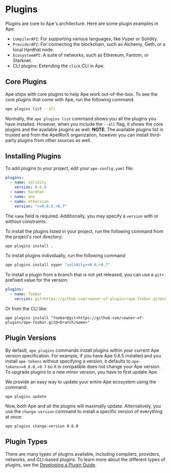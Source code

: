 # Plugins

Plugins are core to Ape's architecture.
Here are some plugin examples in Ape:

- `CompilerAPI`: For supporting various languages, like Vyper or Solidity.
- `ProviderAPI`: For connecting the blockchain, such as Alchemy, Geth, or a local Hardhat node.
- `EcosystemAPI`: A suite of networks, such as Ethereum, Fantom, or Starknet.
- CLI plugins: Extending the `click` CLI in Ape.

## Core Plugins

Ape ships with core plugins to help Ape work out-of-the-box.
To see the core plugins that come with Ape, run the following command:

```bash
ape plugins list --all
```

Normally, the `ape plugins list` command shows you all the plugins you have installed.
However, when you include the `--all` flag, it shows the core plugins and the available plugins as well.
**NOTE**: The available plugins list is trusted and from the ApeWorX organization, however you can install third-party plugins from other sources as well.

## Installing Plugins

To add plugins to your project, edit your `ape-config.yaml` file:

```yaml
plugins:
  - name: solidity
    version: 0.6.0
  - name: hardhat
  - name: ens
  - name: etherscan
    version: ">=0.6.2,<0.7"
```

The `name` field is required.
Additionally, you may specify a `version` with or without constraints.

To install the plugins listed in your project, run the following command from the project's root directory:

```bash
ape plugins install .
```

To install plugins individually, run the following command:

```bash
ape plugins install vyper "solidity>=0.6,<0.7"
```

To install a plugin from a branch that is not yet released, you can use a `git+` prefixed value for the version:

```yaml
plugins:
  - name: foobar
    version: git+https://github.com/<owner-of-plugin>/ape-foobar.git@<branch/name>
```

Or from the CLI like:

```shell
ape plugins install "foobar@git+https://github.com/<owner-of-plugin>/ape-foobar.git@<branch/name>"
```

## Plugin Versions

By default, `ape plugins` commands install plugins within your current Ape version specification.
For example, if you have Ape 0.6.5 installed and you install `ape-tokens` without specifying a version, it defaults to `ape-tokens>=0.6.0,<0.7` so it is compatible does not change your Ape version.
To upgrade plugins to a new minor version, you have to first update Ape.

We provide an easy way to update your entire Ape ecosystem using the command:

```shell
ape plugins update
```

Now, both Ape and all the plugins will maximally update.
Alternatively, you use the `change-version` command to install a specific version of everything at once:

```shell
ape plugins change-version 0.6.0
```

## Plugin Types

There are many types of plugins available, including compilers, providers, networks, and CLI-based plugins.
To learn more about the different types of plugins, see the [Developing a Plugin Guide](./developing_plugins.html).
